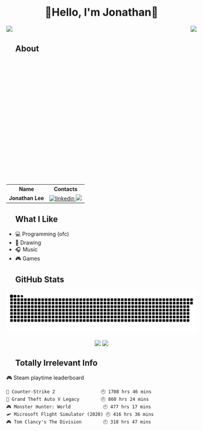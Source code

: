 <h1 align="center">🦀Hello, I'm Jonathan🦀</h1>

<img align="right" height="420em" src="https://spotify-github-profile.kittinanx.com/api/view?uid=u78vn9wtr708s42u4ubq72odn&cover_image=true&theme=default&show_offline=false&background_color=121212&interchange=true&bar_color_cover=true">
<img src="https://komarev.com/ghpvc/?username=J-ZhengLi"/>

<div id="toc">
  <ul style="list-style: none;">
    <summary>
      <h2><b>About</b></h2>
    </summary>
  </ul>
</div>

<table style="text-align: center">
  <tr>
    <th style="text-align: center"><b>Name</b></th>
    <th style="text-align: center"><b>Contacts</b></th>
  </tr>
    <td><b>Jonathan Lee</b></td>
    <td>
      <a href="https://www.linkedin.com/in/jonathan-lee-42170319b/" target="_blank">
        <img src="https://img.shields.io/badge/linkedin-%2300acee.svg?color=405DE6&style=for-the-badge&logo=linkedin&logoColor=white" alt=linkedin />
      </a>
      <a href="mailto:lizhengghengj@gmail.com" target="_blank">
        <img src="https://img.shields.io/badge/gmail-%23EA4335.svg?style=for-the-badge&logo=gmail&logoColor=white" />
      </a>
    </td>
  </tr>
</table>

<div id="toc">
  <ul style="list-style: none;">
    <summary>
      <h2><b>What I Like</b></h2>
    </summary>
  </ul>
</div>

<ul>
  <li>💻 Programming (ofc)</li>
  <li>🎨 Drawing</li>
  <li>🎧 Music</li>
  <li>🎮 Games</li>
</ul>

<div id="toc">
  <ul style="list-style: none;">
    <summary>
      <h2><b>GitHub Stats</b></h2>
    </summary>
  </ul>
</div>

<div align="center">
  <img src="https://raw.githubusercontent.com/J-ZhengLi/J-ZhengLi/output/github-contribution-grid-snake-dark.svg" alt="snake">
</div></br>
<div align="center">
    <img width="45%" src="https://github-readme-stats.vercel.app/api?username=J-ZhengLi&show_icons=true&include_all_commits=true&show=reviews&theme=codeSTACKr&bg_color=000000" />
    <img width="45%" src="https://streak-stats.demolab.com/?user=J-ZhengLi&theme=rust-ferris-dark&hide_border=true&card_height=232px">
</div>

<div id="toc">
  <ul style="list-style: none;">
    <summary>
      <h2><b>Totally Irrelevant Info</b></h2>
    </summary>
  </ul>
</div>

<!-- steam-box start -->
🎮 Steam playtime leaderboard
```text
🔫 Counter-Strike 2                 🕘 1708 hrs 46 mins
🚓 Grand Theft Auto V Legacy        🕘 860 hrs 24 mins
🎮 Monster Hunter: World            🕘 477 hrs 17 mins
🛩️ Microsoft Flight Simulator (2020) 🕘 416 hrs 36 mins
🎮 Tom Clancy's The Division        🕘 318 hrs 47 mins
```
<!-- Powered by https://github.com/YouEclipse/steam-box . -->
<!-- steam-box end -->
